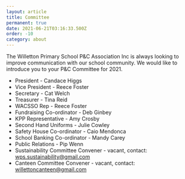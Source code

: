 ```yaml
---
layout: article
title: Committee
permanent: true
date: 2021-06-21T03:16:33.500Z
order: -10
category: about
---
```


The Willetton Primary School P&C Association Inc is always looking to improve communication with our school community. We would like to introduce you to your P&C Committee for 2021.

- President - Candace Higgs
- Vice President - Reece Foster
- Secretary - Cat Welch
- Treasurer - Tina Reid
- WACSSO Rep - Reece Foster
- Fundraising Co-ordinator - Deb Ginbey
- KPP Representative - Amy Crosby
- Second Hand Uniforms - Julie Cowley
- Safety House Co-ordinator - Caio Mendonca
- School Banking Co-ordinator - Mandy Carey
- Public Relations - Pip Wenn
- Sustainability Committee Convener - vacant, contact: wps.sustainability@gmail.com
- Canteen Committee Convener - vacant, contact: willettoncanteen@gmail.com
